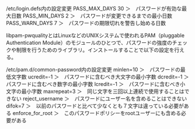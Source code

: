/etc/login.defs内の設定変更
PASS_MAX_DAYS 30	＞　パスワードが有効な最大日数
PASS_MIN_DAYS 2		＞　パスワードが変更できるまでの最小日数　
PASS_WARN_DAYS 7	＞　パスワードの期限切れを警告し始める日数

libpam-pwqualityとはLinuxなどのUNIXシステムで使われるPAM（pluggable Authentication Module）のモジュールのひとつで、パスワードの強度のチェックや制限を行うためのライブラリ。インストールすることで以下の設定を行える。

/etc/pam.d/common-password内の設定変更
minlen=10			＞　パスワードの最低文字数
ucredit=-1			＞　パスワードに含むべき大文字の最小字数
dcredit=-1			＞　パスワードに含むべき数字の最小字数
lcredit=-1			＞　パスワードに含むべき小文字の最小字数
maxrepeat=3			＞　同じ文字を三回以上連続で使用することはできない
reject_username		＞　パスワードにユーザー名を含めることはできない
difok=7				＞　以前のパスワードと比べて少なくとも７文字は違っている必要がある
enforce_for_root	＞　このパスワードポリシーをrootユーザーにも含める必要がある
